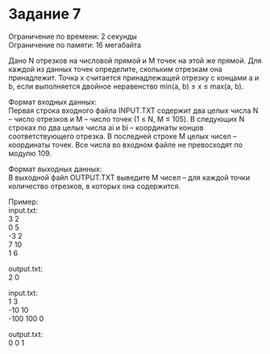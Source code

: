 # Задание 7

Ограничение по времени: 2 секунды<br>
Ограничение по памяти: 16 мегабайта

Дано N отрезков на числовой прямой и M точек на этой же прямой. Для каждой из данных точек определите, скольким отрезкам она принадлежит. Точка x считается принадлежащей отрезку с концами a и b, если выполняется двойное неравенство min(a, b) ≤ x ≤ max(a, b).

Формат входных данных:<br>
Первая строка входного файла INPUT.TXT содержит два целых числа N – число отрезков и M – число точек (1 ≤ N, M ≤ 105). В следующих N строках по два целых числа ai и bi – координаты концов соответствующего отрезка. В последней строке M целых чисел – координаты точек. Все числа во входном файле не превосходят по модулю 109.

Формат выходных данных:<br>
В выходной файл OUTPUT.TXT выведите M чисел – для каждой точки количество отрезков, в которых она содержится.

Пример:<br>
input.txt:<br>
3 2<br>
0 5<br>
-3 2<br>
7 10<br>
1 6

output.txt:<br>
2 0

input.txt:<br>
1 3<br>
-10 10<br>
-100 100 0

output.txt:<br>
0 0 1
